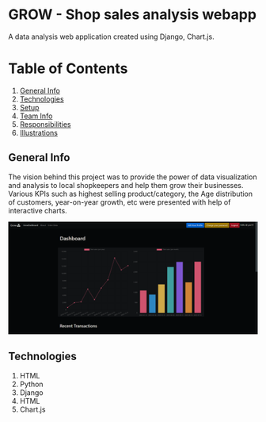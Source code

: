 # GROW - Shop sales analysis webapp
A data analysis web application created using Django, Chart.js.

# Table of Contents
1. [General Info](#general-info)
2. [Technologies](#technologies)
3. [Setup](#setup)
4. [Team Info](#team-info)
5. [Responsibilities](#responsibilities)
6. [Illustrations](#illustrations)

## General Info
The vision behind this project was to provide the power of data visualization and analysis to local shopkeepers and help them grow their businesses. Various KPIs such as highest selling product/category, the Age distribution of customers, year-on-year growth, etc were presented with help of interactive charts.

![Home Page](https://github.com/Yashvishe13/Data_Analysis/blob/main/shop_sales/images/img1.png)

## Technologies
1. HTML
2. Python
3. Django 
4. HTML
5. Chart.js


